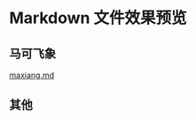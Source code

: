 


# Markdown 文件效果预览

## 马可飞象
[maxiang.md][1]

## 其他

[1]: https://github.com/chenzheng128/chenzheng128.github.io/tree/master/markdown/maxiang.md
